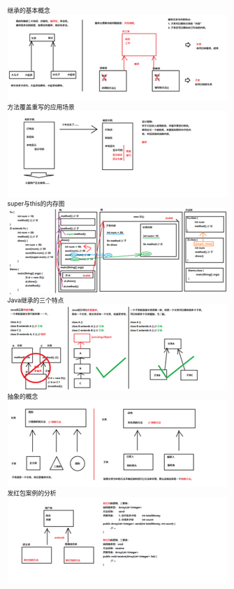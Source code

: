 继承的基本概念
![继承的基本概念](img/01-继承的基本概念.png)
方法覆盖重写的应用场景
![方法覆盖重写的应用场景](img/02-方法覆盖重写的应用场景.png)
super与this的内存图
![super与this的内存图](img/03-super与this的内存图.png)
Java继承的三个特点
![Java继承的三个特点](img/04-Java继承的三个特点.png)
抽象的概念
![抽象的概念](img/05-抽象的概念.png)
发红包案例的分析
![发红包案例的分析](img/06-发红包案例的分析.png)